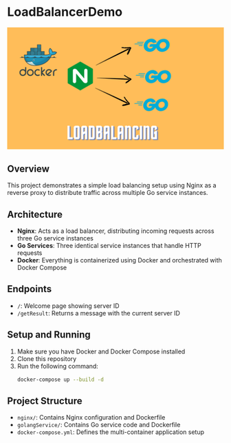 # LoadBalancerDemo

![Load Balancer Architecture](githubimg.png)

## Overview
This project demonstrates a simple load balancing setup using Nginx as a reverse proxy to distribute traffic across multiple Go service instances.

## Architecture
- **Nginx**: Acts as a load balancer, distributing incoming requests across three Go service instances
- **Go Services**: Three identical service instances that handle HTTP requests
- **Docker**: Everything is containerized using Docker and orchestrated with Docker Compose

## Endpoints
- `/`: Welcome page showing server ID
- `/getResult`: Returns a message with the current server ID

## Setup and Running
1. Make sure you have Docker and Docker Compose installed
2. Clone this repository
3. Run the following command:
   ```bash
   docker-compose up --build -d
   ```

## Project Structure
- `nginx/`: Contains Nginx configuration and Dockerfile
- `golangService/`: Contains Go service code and Dockerfile
- `docker-compose.yml`: Defines the multi-container application setup
